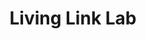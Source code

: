 ---
# Feel free to add content and custom Front Matter to this file.
# To modify the layout, see https://jekyllrb.com/docs/themes/#overriding-theme-defaults


layout: landing
title: Living Link Lab
short_descript: Human-Building Research at the <a href="https://engineering.virginia.edu/link-lab-0" target="_blank">UVa Link Lab </a>
exclude: true

about_title: Human, Building, and Research

about_description: The Living Link Lab is a research platform that aims to promote sustainability and wellness practices by enabling naturalistic in-situ studies of occupant behavior, cognition, and interactions in a large collaborative environment. 

feature_title: <a href="/projects" target="_blank">Projects</a>
feature_description: Find a list of our current and past projects

exp_project_1: <a href="/sensors" target="_blank">Sensors</a>
exp_project_1_descript: What sensors do we have in the space? Visit our sensor description page

exp_project_2: <a href="/FAQs" target="_blank">Frequently Asked Questions</a>
exp_project_2_descript: Want to learn more about the platform? Visit our FAQs page

address: 268 Olsson Hall 151 Engineer's Way
email: livinglinklab@virginia.edu
phone: 434.924.4240
---